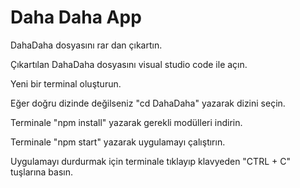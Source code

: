 # Daha Daha App

DahaDaha dosyasını rar dan çıkartın.

Çıkartılan DahaDaha dosyasını visual studio code ile açın.

Yeni bir terminal oluşturun.

Eğer doğru dizinde değilseniz "cd DahaDaha" yazarak dizini seçin.

Terminale "npm install" yazarak gerekli modülleri indirin.

Terminale "npm start" yazarak uygulamayı çalıştırın.

Uygulamayı durdurmak için terminale tıklayıp klavyeden "CTRL + C" tuşlarına basın.

